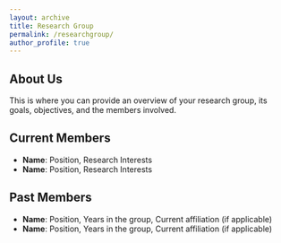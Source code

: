 ```yaml
---
layout: archive
title: Research Group
permalink: /researchgroup/
author_profile: true
---
```


## About Us

This is where you can provide an overview of your research group, its goals, objectives, and the members involved.

## Current Members

- **Name**: Position, Research Interests
- **Name**: Position, Research Interests

## Past Members

- **Name**: Position, Years in the group, Current affiliation (if applicable)
- **Name**: Position, Years in the group, Current affiliation (if applicable)

